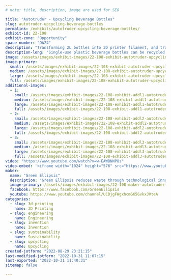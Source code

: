 ```yaml
---
# note: title, description, image are used for SEO

title: "Autotruder - Upcycling Beverage Bottles"
slug: autotruder-upcycling-beverage-bottles
permalink: /exhibits/autotruder-upcycling-beverage-bottles/
exhibit-id: 22-108
exhibit-zone: "Opportunity"
space-number: "OA24"
description: "Transforming 2L bottles into 3D printer filament, and transforming that into almost anything"
description-long: "Single-use plastic beverage bottles can be recycled by cutting them into long strips which can be used a number of ways. Pulling the strips through a heated die to make them into 3D printer filament not only recycles the bottle, but up-cycles it. We will exhibit the current state of the art, which is mostly a manual process whose resulting filament isn’t economically competitive. We envision an automated pultrusion process that accepts unwashed 2-liter bottles and produces quality filament with zero waste products. This is a multi-stage process, including bottle washing, bottle preparation, bottle cutting, strip pultrusion, filament winding, filament splicing, filament packaging and byproduct processing, Every stage is a candidate for automation. "
image: /assets/images/exhibit-images/22-108-exhibit-autotruder-upcycling-beverage-bottles-257656102-4016050361829667-2278958245555388945-n-large.jpg
image-primary: 
  small: /assets/images/exhibit-images/22-108-exhibit-autotruder-upcycling-beverage-bottles-257656102-4016050361829667-2278958245555388945-n-small.jpg
  medium: /assets/images/exhibit-images/22-108-exhibit-autotruder-upcycling-beverage-bottles-257656102-4016050361829667-2278958245555388945-n-medium.jpg
  large: /assets/images/exhibit-images/22-108-exhibit-autotruder-upcycling-beverage-bottles-257656102-4016050361829667-2278958245555388945-n-large.jpg
  full: /assets/images/exhibit-images/22-108-exhibit-autotruder-upcycling-beverage-bottles-257656102-4016050361829667-2278958245555388945-n-full.jpg
additional-images: 
  - 1:
    small: /assets/images/exhibit-images/22-108-exhibit-addl1-autotruder-upcycling-beverage-bottles-256463078-4004249176343119-8741171975483102531-n-small.jpg
    medium: /assets/images/exhibit-images/22-108-exhibit-addl1-autotruder-upcycling-beverage-bottles-256463078-4004249176343119-8741171975483102531-n-medium.jpg
    large: /assets/images/exhibit-images/22-108-exhibit-addl1-autotruder-upcycling-beverage-bottles-256463078-4004249176343119-8741171975483102531-n-large.jpg
    full: /assets/images/exhibit-images/22-108-exhibit-addl1-autotruder-upcycling-beverage-bottles-256463078-4004249176343119-8741171975483102531-n-full.jpg
  - 2:
    small: /assets/images/exhibit-images/22-108-exhibit-addl2-autotruder-upcycling-beverage-bottles-257979226-4016056655162371-3413943986697300597-n-small.jpg
    medium: /assets/images/exhibit-images/22-108-exhibit-addl2-autotruder-upcycling-beverage-bottles-257979226-4016056655162371-3413943986697300597-n-medium.jpg
    large: /assets/images/exhibit-images/22-108-exhibit-addl2-autotruder-upcycling-beverage-bottles-257979226-4016056655162371-3413943986697300597-n-large.jpg
    full: /assets/images/exhibit-images/22-108-exhibit-addl2-autotruder-upcycling-beverage-bottles-257979226-4016056655162371-3413943986697300597-n-full.jpg
  - 3:
    small: /assets/images/exhibit-images/22-108-exhibit-addl3-autotruder-upcycling-beverage-bottles-259661801-4056624034438966-8799644117388571963-n-small.jpg
    medium: /assets/images/exhibit-images/22-108-exhibit-addl3-autotruder-upcycling-beverage-bottles-259661801-4056624034438966-8799644117388571963-n-medium.jpg
    large: /assets/images/exhibit-images/22-108-exhibit-addl3-autotruder-upcycling-beverage-bottles-259661801-4056624034438966-8799644117388571963-n-large.jpg
    full: /assets/images/exhibit-images/22-108-exhibit-addl3-autotruder-upcycling-beverage-bottles-259661801-4056624034438966-8799644117388571963-n-full.jpg
video: "https://www.youtube.com/watch?v=w-EAWBNNP8s"
video-embed: '<iframe width="1024" height="576" src="https://www.youtube.com/embed/w-EAWBNNP8s?feature=oembed" frameborder="0" allow="accelerometer; autoplay; clipboard-write; encrypted-media; gyroscope; picture-in-picture" allowfullscreen title="Tension rod-less Recreator3D with runout detection"></iframe>'
maker: 
  name: "Green Ellipsis"
  description: "Green Ellipsis reduces waste through technological innovation."
  image-primary: /assets/images/exhibit-images/22-108-maker-autotruder-upcycling-beverage-bottles-greenellipsisforward640trans-medium.png
  facebook: https://www.facebook.com/GreenEllipsis
  youtube: https://www.youtube.com/channel/UCDjgFWgxhcmGK5GvkxJVteA
categories: 
  - slug: 3d-printing
    name: 3D Printing
  - slug: engineering
    name: Engineering
  - slug: invention
    name: Invention
  - slug: sustainability
    name: Sustainability
  - slug: upcycling
    name: Upcycling
created-jotform: "2022-08-29 23:21:15"
last-modified-jotform: "2022-10-31 11:07:15"
last-exported: "2022-10-31 11:40:31"
sitemap: false

---
```

